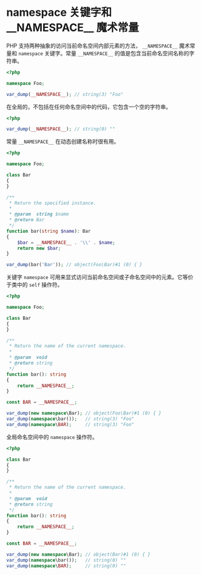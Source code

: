 # namespace 关键字和 \_\_NAMESPACE\_\_ 魔术常量

PHP 支持两种抽象的访问当前命名空间内部元素的方法， `__NAMESPACE__` 魔术常量和 `namespace` 关键字。常量 `__NAMESPACE__` 的值是包含当前命名空间名称的字符串。

```php
<?php

namespace Foo;

var_dump(__NAMESPACE__); // string(3) "Foo"

```

在全局的，不包括在任何命名空间中的代码，它包含一个空的字符串。

```php
<?php

var_dump(__NAMESPACE__); // string(0) ""

```

常量 `__NAMESPACE__` 在动态创建名称时很有用。

```php
<?php

namespace Foo;

class Bar
{
}

/**
 * Return the specified instance.
 *
 * @param  string $name
 * @return Bar
 */
function bar(string $name): Bar
{
    $bar = __NAMESPACE__ . '\\' . $name;
    return new $bar;
}

var_dump(bar('Bar')); // object(Foo\Bar)#1 (0) { }

```

关键字 `namespace` 可用来显式访问当前命名空间或子命名空间中的元素。它等价于类中的 `self` 操作符。

```php
<?php

namespace Foo;

class Bar
{
}

/**
 * Return the name of the current namespace.
 *
 * @param  void
 * @return string
 */
function bar(): string
{
    return __NAMESPACE__;
}

const BAR = __NAMESPACE__;

var_dump(new namespace\Bar); // object(Foo\Bar)#1 (0) { }
var_dump(namespace\bar());   // string(3) "Foo"
var_dump(namespace\BAR);     // string(3) "Foo"

```

全局命名空间中的 `namespace` 操作符。

```php
<?php

class Bar
{
}

/**
 * Return the name of the current namespace.
 *
 * @param  void
 * @return string
 */
function bar(): string
{
    return __NAMESPACE__;
}

const BAR = __NAMESPACE__;

var_dump(new namespace\Bar); // object(Bar)#1 (0) { }
var_dump(namespace\bar());   // string(0) ""
var_dump(namespace\BAR);     // string(0) ""

```

